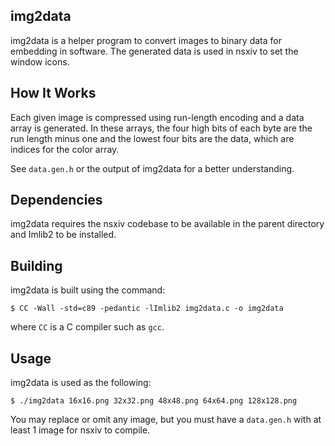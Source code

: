 img2data
--------

img2data is a helper program to convert images to binary data for embedding in software. The generated data is used in nsxiv to set the window icons.


How It Works
------------

Each given image is compressed using run-length encoding and a data array is generated. In these arrays, the four high bits of each byte are the run length minus one and the lowest four bits are the data, which are indices for the color array.

See `data.gen.h` or the output of img2data for a better understanding.


Dependencies
------------

img2data requires the nsxiv codebase to be available in the parent directory and Imlib2 to be installed.


Building
--------

img2data is built using the command:

    $ CC -Wall -std=c89 -pedantic -lImlib2 img2data.c -o img2data

where `CC` is a C compiler such as `gcc`.


Usage
-----

img2data is used as the following:

    $ ./img2data 16x16.png 32x32.png 48x48.png 64x64.png 128x128.png

You may replace or omit any image, but you must have a `data.gen.h` with at least 1 image for nsxiv to compile.
